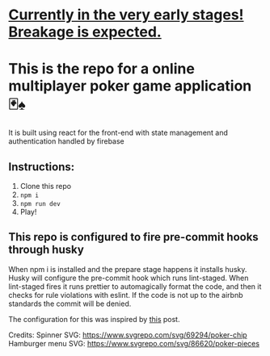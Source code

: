 # [Currently in the very early stages! Breakage is expected.](https://en.wiktionary.org/wiki/infancy#Noun)

# This is the repo for a online multiplayer poker game application 🃏♠
It is built using react for the front-end with state management and authentication handled by firebase

## Instructions:
1. Clone this repo
2. `npm i`
3. `npm run dev`
4. Play!

## This repo is configured to fire pre-commit hooks through husky
When npm i is installed and the prepare stage happens it installs husky.
Husky will configure the pre-commit hook which runs lint-staged.
When lint-staged fires it runs prettier to automagically format the code,
and then it checks for rule violations with eslint.
If the code is not up to the airbnb standards the commit will be denied.

The configuration for this was inspired by [this](https://github.com/pappijx/Vite-react-eslint-prettier-husky-setup/blob/master/readme.md) post.

Credits:
Spinner SVG: https://www.svgrepo.com/svg/69294/poker-chip
Hamburger menu SVG: https://www.svgrepo.com/svg/86620/poker-pieces
